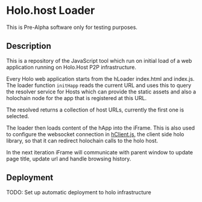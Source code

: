 # Holo.host Loader

This is Pre-Alpha software only for testing purposes.

## Description

This is a repository of the JavaScript tool which run on initial load of a web application running on Holo.Host P2P infrastructure.

Every Holo web application starts from the hLoader index.html and index.js. The loader function `initHapp` reads the current URL and uses this to query the resolver service for Hosts which can provide the static assets and also a holochain node for the app that is registered at this URL.

The resolved returns a collection of host URLs, currently the first one is selected.

The loader then loads content of the hApp into the iFrame. This is also used to configure the websocket connection in [hClient.js](https://github.com/Holo-Host/hClient.js/), the client side holo library, so that it can redirect holochain calls to the holo host.

In the next iteration iFrame will communicate with parent window to update page title, update url and handle browsing history.

## Deployment

TODO: Set up automatic deployment to holo infrastructure
